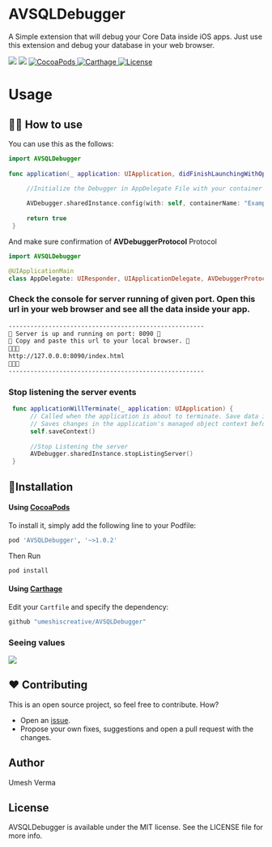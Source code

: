 

# AVSQLDebugger
A Simple extension that will debug your Core Data inside iOS apps. Just use this extension and debug your database in your web browser.

<p align="left">
    <img src="https://img.shields.io/badge/swift-5-brightgreen.svg" />
        <img src="https://img.shields.io/badge/Platforms-iOS-blue.svg?style=flat" />
    <a href="https://cocoapods.org/pods/AVSQLDebugger">
        <img src="https://img.shields.io/cocoapods/v/AVSQLDebugger.svg" alt="CocoaPods" />
    </a>
    <a href="https://github.com/Carthage/Carthage">
        <img src="https://img.shields.io/badge/carthage-compatible-4BC51D.svg?style=flat" alt="Carthage" />
    </a>
    <a href="https://opensource.org/licenses/MIT">
      <img src="https://img.shields.io/badge/License-MIT-yellow.svg" alt="License" />
    </a>
</p>


# Usage
## 👩‍💻 How to use

You can use this as the follows:

```swift
import AVSQLDebugger
  
func application(_ application: UIApplication, didFinishLaunchingWithOptions launchOptions: [UIApplication.LaunchOptionsKey: Any]?) -> Bool {

     //Initialize the Debugger in AppDelegate File with your container name and set your custom Port Number
        
     AVDebugger.sharedInstance.config(with: self, containerName: "Example", port: 8090)
        
     return true
 }

```

And make sure confirmation of **AVDebuggerProtocol** Protocol

```swift
import AVSQLDebugger

@UIApplicationMain
class AppDelegate: UIResponder, UIApplicationDelegate, AVDebuggerProtocol { ... }

```

### Check the console for server running of given port. Open this url in your web browser and see all the data inside your app.

```bash
------------------------------------------------------
🎉 Server is up and running on port: 8090 🎉
🎉 Copy and paste this url to your local browser. 🎉
🚀🚀🚀
http://127.0.0.0:8090/index.html
🚀🚀🚀
------------------------------------------------------
```

### Stop listening the server events

```swift
 func applicationWillTerminate(_ application: UIApplication) {
      // Called when the application is about to terminate. Save data if appropriate.
      // Saves changes in the application's managed object context before the application terminates.
      self.saveContext()
      
      //Stop Listening the server
      AVDebugger.sharedInstance.stopListingServer()
 }
```

## 📲Installation

#### Using [CocoaPods](https://cocoapods.org)
To install it, simply add the following line to your Podfile:

```ruby
pod 'AVSQLDebugger', '~>1.0.2'
```
Then Run

```ruby
pod install
```
#### Using [Carthage](https://github.com/carthage)

Edit your `Cartfile` and specify the dependency:

```bash
github "umeshiscreative/AVSQLDebugger"
```
### Seeing values

<img src=https://raw.githubusercontent.com/umeshiscreative/AVSQLDebugger/master/Debug.png>

## ❤️ Contributing

This is an open source project, so feel free to contribute. How?
- Open an [issue](https://github.com/umeshiscreative/AVSQLDebugger/issues/new).
- Propose your own fixes, suggestions and open a pull request with the changes.

## Author

Umesh Verma

## License

AVSQLDebugger is available under the MIT license. See the LICENSE file for more info.

